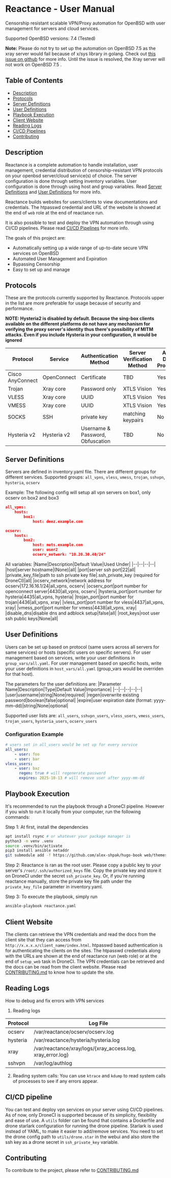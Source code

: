 # Reactance - User Manual
Censorship resistant scalable VPN/Proxy automation for OpenBSD with user management for servers and cloud services.

Supported OpenBSD versions: 7.4 (Tested)


**Note:** Please do not try to set up the automation on OpenBSD 7.5 as the xray server would fail because of x/sys library in golang. Check out [this issue on github](https://github.com/golang/go/issues/36435) for more info. Until the issue is resolved, the Xray server will not work on OpenBSD 7.5 .

## Table of Contents
  - [Description](#description)
  - [Protocols](#protocols)
  - [Server Definitions](#server-definitions)
  - [User Definitions](#user-definitions)
  - [Playbook Execution](#playbook-execution)
  - [Client Website](#client-website)
  - [Reading Logs](#reading-logs)
  - [CI/CD Pipelines](#cicd-pipelines)
  - [Contributing](#contributing)

## Description
Reactance is a complete automation to handle installation, user management, credential distribution of censorship-resistant VPN protocols on your openbsd server/cloud service(s) of choice. The server configuration is done through setting inventory variables. User configuration is done through using host and group variables. Read [Server Definitions](#server-definitions) and [User Definitions](#user-definitions) for more info.

Reactance builds websites for users/clients to view documentations and credentials. The htpasswd credential and URL of the website is showed at the end of `web` role at the end of reactance run.

It is also possible to test and deploy the VPN automation through using CI/CD pipelines. Please read [CI/CD Pipelines](#cicd-pipelines) for more info.

The goals of this project are:
- Automatically setting up a wide range of up-to-date secure VPN services  on OpenBSD
- Automated User Management and Expiration
- Bypassing Censorship
- Easy to set up and manage

## Protocols
These are the protocols currently supported by Reactance. Protocols upper in the list are more preferable for usage because of security and performance.

**NOTE: Hysteria2 is disabled by default. Because the sing-box clients available on the different platforms do not have any mechanism for verifying the proxy server's identity thus there's possibility of MITM attacks. Even if you include Hysteria in your configuration, it would be ignored**

|Protocol|Service|Authentication Method|Server Verification Method|Auto DNS Proxying|
|--|--|--|--|--|
|Cisco AnyConnect|OpenConnect|Certificate|TBD|Yes|
|Trojan|Xray core|Password only|XTLS Vision|Yes|
|VLESS|Xray core|UUID|XTLS Vision|Yes|
|VMESS|Xray core|UUID|XTLS Vision|Yes|
|SOCKS|SSH|private key|matching keypairs|No|
|Hysteria v2|Hysteria v2|Username & Password, Obfuscation|TBD|No|

## Server Definitions
Servers are defined in inventory.yaml file. There are different groups for different services.
Supported groups: `all_vpns`, `vless`, `vmess`, `trojan`, `sshvpn`, `hysteria`, `ocserv`

Example: The following config will setup all vpn servers on box1, only ocserv on box2 and box3

```json
all_vpns:
    hosts:
        box1:
            host: deez.example.com

ocserv:
    hosts:
        box2:
            host: nuts.example.com
            user: user2
            ocserv_network: "10.20.30.40/24"
```
   
All variables:
|Name|Description|Default Value|Used Under|
|--|--|--|--|
|host|server hostname|(None)|all|
|port|server ssh port|22|all|
|private_key_file|path to ssh private key file|.ssh_private_key (required for DroneCI)|all|
|ocserv_network|network address for ocserv|172.16.16.1/24|all_vpns, ocserv|
|ocserv_port|port number for openconnect server|4430|all_vpns, ocserv|
|hysteria_port|port number for hysteria|4435|all_vpns, hysteria|
|trojan_port|port number for trojan|4436|all_vpns, xray|
|vless_port|port number for vless|4437|all_vpns, xray|
|vmess_port|port number for vmess|4438|all_vpns, xray|
|disable_dns|disable dns and adblock setup|false|all|
|root_keys|root user ssh public keys|None|all|

## User Definitions
Users can be set up based on protocol (same users across all servers for same services) or hosts (specific users on specific servers). For user management based on services, write your user definitions in `group_vars/all.yaml`. For user management based on specific hosts, write your user definitions in `host_vars/all.yaml` (group_vars would be overriden for that host).

The parameters for the user definitions are:
|Parameter Name|Description|Type|Default Value|Importance|
|--|--|--|--|--|
|user|username|string|None|required|
|regen|overwrite existing password|boolean|false|optional|
|expire|user expiration date (format: yyyy-mm-dd)|string|None|optional|

Supported user lists are: `all_users`, `sshvpn_users`, `vless_users`, `vmess_users`, `trojan_users`, `hysteria_users`, `ocserv_users`

### Configuration Example
```yaml
# users set in all_users would be set up for every service
all_users:
    - user: foo
    - user: bar
vless_users:
    - user: baz
      regen: true # will regenerate password
      expires: 2025-10-13 # will remove user after yyyy-mm-dd
```

## Playbook Execution
It's recommended to run the playbook through a DroneCI pipeline. However if you wish to run it locally from your computer, run the following commands:

Step 1: At first, install the dependencies
```sh
apt install rsync # or whatever your package manager is
python3 -m venv .venv
source .venv/bin/activate
pip3 install ansible netaddr
git submodule add -f https://github.com/alex-shpak/hugo-book web/themes/hugo-book
```

Step 2: Reactance is ran as the root user. Please copy a public key to your server's `/root/.ssh/authorized_keys` file. Copy the private key and store it on DroneCI under the secret `ssh_private_key`. Or, if you're running reactance manually, store the private key file path under the `private_key_file` parameter in inventory.yaml.

Step 3: To execute the playbook, simply run
```sh
ansible-playbook reactance.yaml
```

## Client Website
The clients can retrieve the VPN credentials and read the docs from the client site that they can access from `http://x.x.x.x/client_name/index.html`. htpasswd based authentication is for authenticating the clients on the sites. The htpasswd credentials along with the URLs are shown at the end of reactance run (web role) or at the end of `setup_web` task in DroneCI.
The VPN credentials can be retrieved and the docs can be read from the client website. Please read [CONTRIBUTING.md](./CONTRIBUTING.md) to know how to update the site.

## Reading Logs
How to debug and fix errors with VPN services
1. Reading logs

|Protocol|Log File|
|--|--|
|ocserv|/var/reactance/ocserv/ocserv.log|
|hysteria|/var/reactance/hysteria/hysteria.log|
|xray|/var/reactance/xray/logs/{xray_access.log, xray_error.log}|
|sshvpn|/var/log/authlog|

2. Reading system calls: You can use `ktrace` and `kdump` to read system calls of processes to see if any errors appear.

## CI/CD pipeline
You can test and deploy vpn services on your server using CI/CD pipelines. As of now, only DroneCI is supported because of its simplicity, flexibility and ease of use. A `utils` folder can be found that contains a Dockerfile and drone starlark configuration for running the drone pipeline. Starlark is used instead of YAML, to make it easier to add/remove services.
You need to set the drone config path to `utils/drone.star` in the webui and also store the ssh key as a drone secret in `ssh_private_key` variable.

## Contributing
To contribute to the project, please refer to [CONTRIBUTING.md](./CONTRIBUTING.md)
